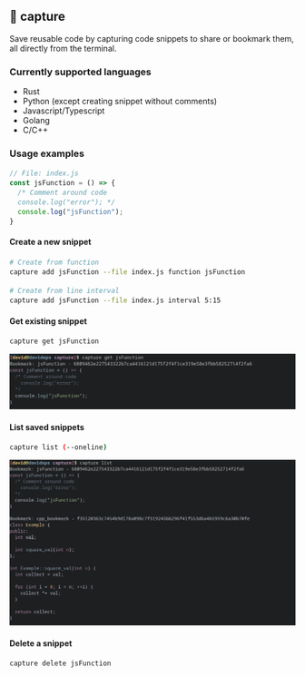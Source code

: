 📸 capture
---

Save reusable code by capturing code snippets to share or bookmark them, all directly from the terminal.

### Currently supported languages
* Rust
* Python (except creating snippet without comments)
* Javascript/Typescript
* Golang
* C/C++

### Usage examples
```js
// File: index.js
const jsFunction = () => {
  /* Comment around code
  console.log("error"); */
  console.log("jsFunction");
}
```

#### Create a new snippet
```sh
# Create from function
capture add jsFunction --file index.js function jsFunction

# Create from line interval
capture add jsFunction --file index.js interval 5:15
```

#### Get existing snippet
```sh
capture get jsFunction
```
![get command example](.github/get_command_example.png)


#### List saved snippets 
```sh
capture list (--oneline)
```
![list command example](.github/list_command_example.png)

#### Delete a snippet
```sh
capture delete jsFunction
```
